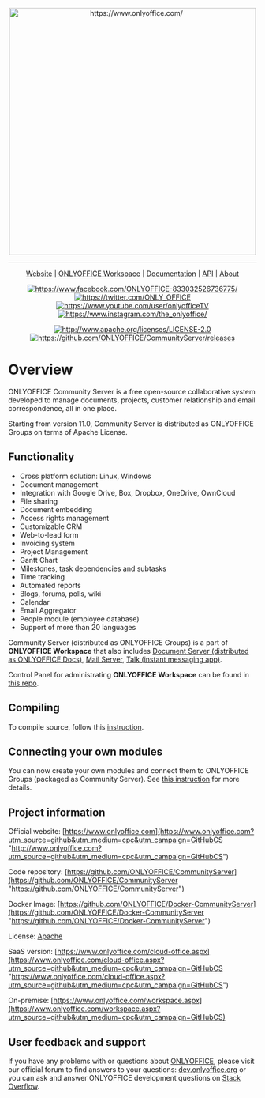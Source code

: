 <p align="center">
	<a href="https://www.onlyoffice.com/"><img alt="https://www.onlyoffice.com/" width="500px" src="https://static-www.onlyoffice.com/images/logo_small.svg"></a>
</p>
<hr />
<p align="center">
  <a href="https://www.onlyoffice.com/">Website</a> |
  <a href="https://www.onlyoffice.com/workspace.aspx">ONLYOFFICE Workspace</a> |
  <a href="https://helpcenter.onlyoffice.com/">Documentation</a> |
  <a href="https://api.onlyoffice.com/">API</a> |
  <a href="https://www.onlyoffice.com/about.aspx">About</a>
</p>
<p align="center">
  <a href="https://www.facebook.com/ONLYOFFICE-833032526736775/"><img alt="https://www.facebook.com/ONLYOFFICE-833032526736775/" src="https://download.onlyoffice.com/assets/logo/opensource/fb.png"></a>
  <a href="https://twitter.com/ONLY_OFFICE"><img alt="https://twitter.com/ONLY_OFFICE" src="https://download.onlyoffice.com/assets/logo/opensource/tw.png"></a>
  <a href="https://www.youtube.com/user/onlyofficeTV"><img alt="https://www.youtube.com/user/onlyofficeTV" src="https://download.onlyoffice.com/assets/logo/opensource/yt.png"></a>
  <a href="https://www.instagram.com/the_onlyoffice/"><img alt="https://www.instagram.com/the_onlyoffice/" src="https://download.onlyoffice.com/assets/logo/opensource/in.png"></a>
</p>
<p align="center">
  <a href="http://www.apache.org/licenses/LICENSE-2.0"><img alt="http://www.apache.org/licenses/LICENSE-2.0" src="https://img.shields.io/badge/License-Apache%20v2.0-green.svg?style=flat"></a>
  <a href="https://github.com/ONLYOFFICE/CommunityServer/releases"><img alt="https://github.com/ONLYOFFICE/CommunityServer/releases" src="https://img.shields.io/badge/release-11.0.0-blue.svg"></a>
</p>

# Overview

ONLYOFFICE Community Server is a free open-source collaborative system developed to manage documents, projects, customer relationship and email correspondence, all in one place.

Starting from version 11.0, Community Server is distributed as ONLYOFFICE Groups on terms of Apache License. 

## Functionality

* Cross platform solution: Linux, Windows
* Document management
* Integration with Google Drive, Box, Dropbox, OneDrive, OwnCloud
* File sharing
* Document embedding
* Access rights management
* Customizable CRM
* Web-to-lead form
* Invoicing system
* Project Management
* Gantt Chart
* Milestones, task dependencies and subtasks
* Time tracking
* Automated reports
* Blogs, forums, polls, wiki
* Calendar
* Email Aggregator
* People module (employee database)
* Support of more than 20 languages

Community Server (distributed as ONLYOFFICE Groups) is a part of **ONLYOFFICE Workspace** that also includes [Document Server (distributed as ONLYOFFICE Docs)](https://github.com/ONLYOFFICE/DocumentServer), [Mail Server](https://github.com/ONLYOFFICE/Docker-MailServer), [Talk (instant messaging app)](https://github.com/ONLYOFFICE/XMPPServer). 

Control Panel for administrating **ONLYOFFICE Workspace** can be found in [this repo](https://github.com/ONLYOFFICE/ControlPanel). 

## Compiling

To compile source, follow this [instruction](https://helpcenter.onlyoffice.com/server/windows/community/compile-source-code.aspx).

## Connecting your own modules

You can now create your own modules and connect them to ONLYOFFICE Groups (packaged as Community Server). See [this instruction](https://helpcenter.onlyoffice.com/server/community/community-server-custom-modules.aspx "https://helpcenter.onlyoffice.com/server/community/community-server-custom-modules.aspx") for more details.

## Project information

Official website: [https://www.onlyoffice.com](https://www.onlyoffice.com?utm_source=github&utm_medium=cpc&utm_campaign=GitHubCS "http://www.onlyoffice.com?utm_source=github&utm_medium=cpc&utm_campaign=GitHubCS")

Code repository: [https://github.com/ONLYOFFICE/CommunityServer](https://github.com/ONLYOFFICE/CommunityServer "https://github.com/ONLYOFFICE/CommunityServer")

Docker Image: [https://github.com/ONLYOFFICE/Docker-CommunityServer](https://github.com/ONLYOFFICE/Docker-CommunityServer "https://github.com/ONLYOFFICE/Docker-CommunityServer")

License: [Apache](https://www.apache.org/licenses/LICENSE-2.0)

SaaS version: [https://www.onlyoffice.com/cloud-office.aspx](https://www.onlyoffice.com/cloud-office.aspx?utm_source=github&utm_medium=cpc&utm_campaign=GitHubCS "https://www.onlyoffice.com/cloud-office.aspx?utm_source=github&utm_medium=cpc&utm_campaign=GitHubCS")

On-premise: [https://www.onlyoffice.com/workspace.aspx](https://www.onlyoffice.com/workspace.aspx?utm_source=github&utm_medium=cpc&utm_campaign=GitHubCS)

## User feedback and support

If you have any problems with or questions about [ONLYOFFICE][2], please visit our official forum to find answers to your questions: [dev.onlyoffice.org][1] or you can ask and answer ONLYOFFICE development questions on [Stack Overflow][3].

  [1]: http://dev.onlyoffice.org
  [2]: https://github.com/ONLYOFFICE
  [3]: http://stackoverflow.com/questions/tagged/onlyoffice

